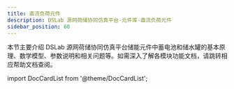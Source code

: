 ```yaml
---
title: 直流负荷元件
description: DSLab 源网荷储协同仿真平台-元件库-直流负荷元件
sidebar_position: 60
---
```



本节主要介绍 DSLab 源网荷储协同仿真平台储能元件中蓄电池和储水罐的基本原理、数学模型、参数说明和相关问题等。如需深入了解各模块功能文档，请跳转相应帮助文档查阅。


import DocCardList from '@theme/DocCardList';

<DocCardList />